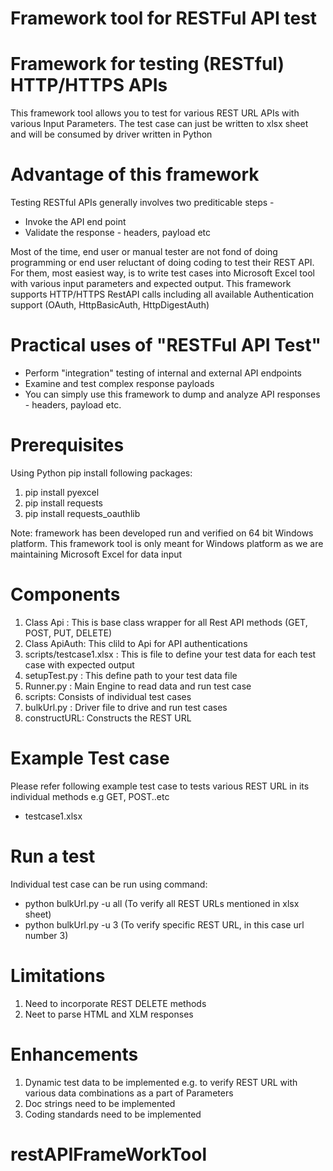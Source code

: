 Framework tool for RESTFul API test
====================================

Framework for testing (RESTful) HTTP/HTTPS APIs
=================================================
This framework tool allows you to test for various REST URL APIs with various Input Parameters.
The test case can just be written to xlsx sheet and will be consumed by driver written in Python


Advantage of this framework
============================
Testing RESTful APIs generally involves two prediticable steps -

- Invoke the API end point
- Validate the response - headers, payload etc

Most of the time, end user or manual tester are not fond of doing programming or end user reluctant of doing coding to test their REST API.
For them, most easiest way, is to write test cases into Microsoft Excel tool with various input parameters and expected output.
This framework supports HTTP/HTTPS RestAPI calls including all available Authentication support (OAuth, HttpBasicAuth, HttpDigestAuth)


# Practical uses of "RESTFul API Test"
- Perform "integration" testing of internal and external API endpoints
- Examine and test complex response payloads
- You can simply use this framework to dump and analyze API responses - headers, payload etc.


Prerequisites
================
Using Python pip install following packages:
1. pip install pyexcel
2. pip install requests
3. pip install requests_oauthlib

Note: framework has been developed run and verified on 64 bit Windows platform. 
This framework tool is only meant for Windows platform as we are maintaining Microsoft Excel for data input

Components
===========
1. Class Api : This is base class wrapper for all Rest API methods (GET, POST, PUT, DELETE)
2. Class ApiAuth: This clild to Api for API authentications
3. scripts/testcase1.xlsx : This is file to define your test data for each test case with expected output
4. setupTest.py : This define path to your test data file
5. Runner.py : Main Engine to read data and run test case
6. scripts: Consists of individual test cases
7. bulkUrl.py : Driver file to drive and run test cases
8. constructURL: Constructs the REST URL

Example Test case
=================
Please refer following example test case to tests various REST URL in its individual methods e.g GET, POST..etc
- testcase1.xlsx

Run a test
==========
Individual test case can be run using command:
- python bulkUrl.py -u all (To verify all REST URLs mentioned in xlsx sheet)
- python bulkUrl.py -u 3 (To verify specific REST URL, in this case url number 3)


Limitations
=============
1. Need to incorporate REST DELETE methods
2. Neet to parse HTML and XLM responses

Enhancements
=============
1. Dynamic test data to be implemented e.g. to verify REST URL with various data combinations as a part of Parameters
2. Doc strings need to be implemented
3. Coding standards need to be implemented

# restAPIFrameWorkTool

